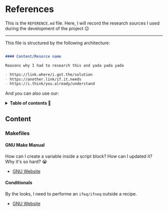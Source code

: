 References
==========

This is the `REFERENCE.md` file. Here, I will record the research
sources I used during the development of the project 😉

---

This file is structured by the following architecture:

```markdown

#### Content/Resorce name

Reasons why I had to research this and yada yada yada

- https://link.where/i.got.the/solution
- https://another.link/if.it.needs
- https://i.think/you.already/understand

```

And you can also use our:

<details>

<summary style="font-weight: bold">Table of contents 🔬</summary><br>

- [Makefiles](#makefiles)

  - [gnu make manual](#gnu-make-manual)
  - [conditionals](#conditionals)

</details>



Content
-------

### Makefiles

#### GNU Make Manual

How can I create a variable inside a script block? How can I updated
it? Why it's so hard? 😭

- [GNU Website](https://www.gnu.org/software/make/manual/make.html)


#### Conditionals

By the looks, I need to performe an `ifeq/ifneq` outside a recipe.

- [GNU Website](https://www.gnu.org/software/make/manual/html_node/Conditional-Syntax.html)
